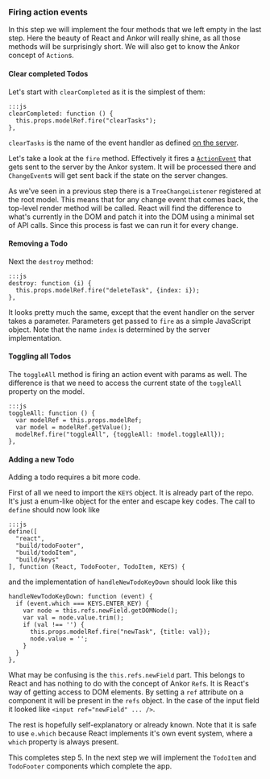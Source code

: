 ### Firing action events

In this step we will implement the four methods that we left empty in the last step.
Here the beauty of React and Ankor will really shine, as all those methods will be surprisingly short.
We will also get to know the Ankor concept of `Action`s.

#### Clear completed Todos

Let's start with `clearCompleted` as it is the simplest of them:
 
    :::js
    clearCompleted: function () {
      this.props.modelRef.fire("clearTasks");
    },
    
`clearTasks` is the name of the event handler as defined [on the server][servertutorial].

Let's take a look at the `fire` method.
Effectively it fires a [`ActionEvent`][actionevent] that gets sent to the server by the Ankor system.
It will be processed there and `ChangeEvent`s will get sent back if the state on the server changes.

As we've seen in a previous step there is a `TreeChangeListener` registered at the root model.
This means that for any change event that comes back, the top-level render method will be called. 
React will find the difference to what's currently in the DOM and patch it into the DOM using a minimal set of API calls.
Since this process is fast we can run it for every change.

#### Removing a Todo

Next the `destroy` method:

    :::js
    destroy: function (i) {
      this.props.modelRef.fire("deleteTask", {index: i});
    },
    
It looks pretty much the same, except that the event handler on the server takes a parameter. 
Parameters get passed to `fire` as a simple JavaScript object.
Note that the name `index` is determined by the server implementation.

#### Toggling all Todos 

The `toggleAll` method is firing an action event with params as well.
The difference is that we need to access the current state of the `toggleAll` property on the model.

    :::js
    toggleAll: function () {
      var modelRef = this.props.modelRef;
      var model = modelRef.getValue();
      modelRef.fire("toggleAll", {toggleAll: !model.toggleAll});
    },
    
#### Adding a new Todo

Adding a todo requires a bit more code.
    
First of all we need to import the `KEYS` object. 
It is already part of the repo.
It's just a enum-like object for the enter and escape key codes. 
The call to `define` should now look like

    :::js
    define([
      "react",
      "build/todoFooter",
      "build/todoItem",
      "build/keys"
    ], function (React, TodoFooter, TodoItem, KEYS) {
    
and the implementation of `handleNewTodoKeyDown` should look like this
    
    handleNewTodoKeyDown: function (event) {
      if (event.which === KEYS.ENTER_KEY) {
        var node = this.refs.newField.getDOMNode();
        var val = node.value.trim();
        if (val !== '') {
          this.props.modelRef.fire("newTask", {title: val});
          node.value = '';
        }
      }
    },
    
What may be confusing is the `this.refs.newField` part. 
This belongs to React and has nothing to do with the concept of Ankor `Ref`s. 
It is React's way of getting access to DOM elements. 
By setting a `ref` attribute on a component it will be present in the `refs` object.
In the case of the input field it looked like `<input ref="newField" ... />`.

The rest is hopefully self-explanatory or already known. 
Note that it is safe to use `e.which` because React implements it's own event system, where a `which` property is always present.

This completes step 5. In the next step we will implement the `TodoItem` and `TodoFooter` components which complete the app.

[actionevent]: https://github.com/ankor-io/ankor-framework/blob/ankor-0.4/ankor-js/src/main/webapp/js/ankor/events/ActionEvent.js
[servertutorial]: http://ankor.io/tutorials/server